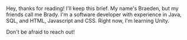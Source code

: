 Hey, thanks for reading! I'll keep this brief.
My name's Braeden, but my friends call me Brady. I'm a software developer with experience in Java, SQL, and HTML, Javascript and CSS. Right now, I'm learning Unity.

Don't be afraid to reach out!

<!---
brady-ab/brady-ab is a ✨ special ✨ repository because its `README.md` (this file) appears on your GitHub profile.
You can click the Preview link to take a look at your changes.
--->
